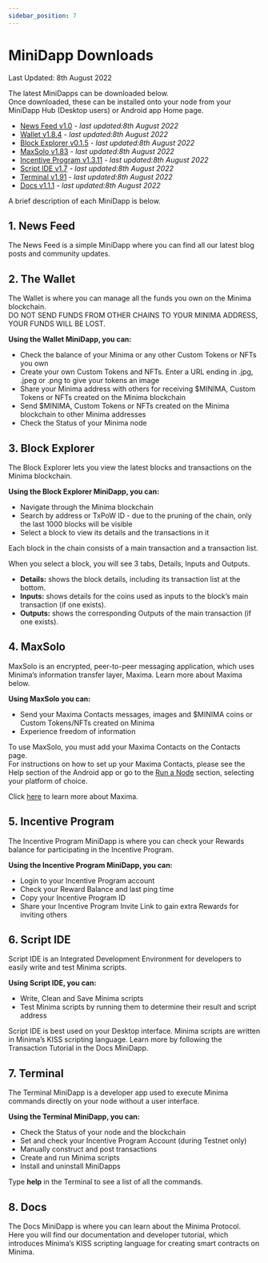```yaml
---
sidebar_position: 7
---
```


# MiniDapp Downloads

Last Updated: 8th August 2022

The latest MiniDapps can be downloaded below. <br/>
Once downloaded, these can be installed onto your node from your MiniDapp Hub (Desktop users) or Android app Home page. 

- [News Feed v1.0](https://github.com/minima-global/Minima/blob/master/mds/store/files/news-1.0.mds.zip?raw=true) *- last updated:8th August 2022*
- [Wallet v1.8.4](https://github.com/minima-global/Minima/blob/master/mds/store/files/wallet/wallet_1.8.4.mds.zip?raw=true) *- last updated:8th August 2022*
- [Block Explorer v0.1.5](https://github.com/minima-global/Minima/blob/master/mds/store/files/block-0.1.5.mds.zip?raw=true) *- last updated:8th August 2022*
- [MaxSolo v1.83](https://github.com/minima-global/Minima/blob/master/mds/store/files/maxsolo-1.83.mds.zip?raw=true) *- last updated:8th August 2022*
- [Incentive Program v1.3.11](https://github.com/minima-global/Minima/blob/master/mds/store/files/ic/ic_1.3.11.mds.zip?raw=true) *- last updated:8th August 2022*
- [Script IDE v1.7](https://github.com/minima-global/Minima/blob/master/mds/store/files/scriptide-1.7.mds.zip?raw=true) *- last updated:8th August 2022*
- [Terminal v1.91](https://github.com/minima-global/Minima/blob/master/mds/store/files/terminal-1.91.mds.zip?raw=true) *- last updated:8th August 2022*
- [Docs v1.1.1](https://github.com/minima-global/Minima/blob/master/mds/store/files/docs/docs_1.1.1.mds.zip?raw=true) *- last updated:8th August 2022*


A brief description of each MiniDapp is below.

## 1. News Feed
The News Feed is a simple MiniDapp where you can find all our latest blog posts and community updates. 

## 2. The Wallet 
The Wallet is where you can manage all the funds you own on the Minima blockchain.<br/>
DO NOT SEND FUNDS FROM OTHER CHAINS TO YOUR MINIMA ADDRESS, YOUR FUNDS WILL BE LOST.

**Using the Wallet MiniDapp, you can:**
- Check the balance of your Minima or any other Custom Tokens or NFTs you own 
- Create your own Custom Tokens and NFTs. Enter a URL ending in .jpg, .jpeg or .png to give your tokens an image
- Share your Minima address with others for receiving $MINIMA, Custom Tokens or NFTs created on the Minima blockchain
- Send $MINIMA, Custom Tokens or NFTs created on the Minima blockchain to other Minima addresses
- Check the Status of your Minima node

## 3. Block Explorer
The Block Explorer lets you view the latest blocks and transactions on the Minima blockchain.

**Using the Block Explorer MiniDapp, you can:**
- Navigate through the Minima blockchain
- Search by address or TxPoW ID - due to the pruning of the chain, only the last 1000 blocks will be visible
- Select a block to view its details and the transactions in it

Each block in the chain consists of a main transaction and a transaction list. 

When you select a block, you will see 3 tabs, Details, Inputs and Outputs. 
- **Details:** shows the block details, including its transaction list at the bottom.
- **Inputs:** shows details for the coins used as inputs to the block’s main transaction (if one exists). 
- **Outputs:** shows the corresponding Outputs of the main transaction (if one exists).

## 4. MaxSolo

MaxSolo is an encrypted, peer-to-peer messaging application, which uses Minima’s information transfer layer, Maxima. Learn more about Maxima below.
	
**Using MaxSolo you can:**
- Send your Maxima Contacts messages, images and $MINIMA coins or Custom Tokens/NFTs created on Minima 
- Experience freedom of information

To use MaxSolo, you must add your Maxima Contacts on the Contacts page.<br/>
For instructions on how to set up your Maxima Contacts, please see the Help section of the Android app or go to the [Run a Node](/docs/runanode/get_started_in_3_steps) section, selecting your platform of choice.

Click [here](/docs/learn/maxima/maximaintro) to learn more about Maxima.

## 5. Incentive Program
The Incentive Program MiniDapp is where you can check your Rewards balance for participating in the Incentive Program.
 
**Using the Incentive Program MiniDapp, you can:**
- Login to your Incentive Program account
- Check your Reward Balance and last ping time
- Copy your Incentive Program ID 
- Share your Incentive Program Invite Link to gain extra Rewards for inviting others

## 6. Script IDE
Script IDE is an Integrated Development Environment for developers to easily write and test Minima scripts.

**Using Script IDE, you can:**
- Write, Clean and Save Minima scripts
- Test Minima scripts by running them to determine their result and script address

Script IDE is best used on your Desktop interface. Minima scripts are written in Minima’s KISS scripting language. Learn more by following the Transaction Tutorial in the Docs MiniDapp.

## 7. Terminal
The Terminal MiniDapp is a developer app used to execute Minima commands directly on your node without a user interface. 

**Using the Terminal MiniDapp, you can:**
- Check the Status of your node and the blockchain
- Set and check your Incentive Program Account (during Testnet only)
- Manually construct and post transactions
- Create and run Minima scripts
- Install and uninstall MiniDapps

Type **help** in the Terminal to see a list of all the commands. 

## 8. Docs
The Docs MiniDapp is where you can learn about the Minima Protocol. <br/>
Here you will find our documentation and developer tutorial, which introduces Minima’s KISS scripting language for creating smart contracts on Minima.